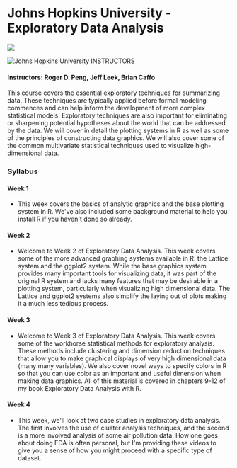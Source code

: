 # Johns Hopkins University - Exploratory Data Analysis

<img src="https://camo.githubusercontent.com/21762ea0642a1183750d1cfa4f25bc1ef1c68a96/68747470733a2f2f692e696d6775722e636f6d2f7a424a6d6c4f372e706e67">

![Johns Hopkins University](http://i.imgur.com/Qktqnu1.png) INSTRUCTORS
#### Instructors: Roger D. Peng, Jeff Leek, Brian Caffo

This course covers the essential exploratory techniques for summarizing data. These techniques are typically applied before formal modeling commences and can help inform the development of more complex statistical models. Exploratory techniques are also important for eliminating or sharpening potential hypotheses about the world that can be addressed by the data. We will cover in detail the plotting systems in R as well as some of the principles of constructing data graphics. We will also cover some of the common multivariate statistical techniques used to visualize high-dimensional data.

### Syllabus

#### Week 1
- This week covers the basics of analytic graphics and the base plotting system in R. We've also included some background material to help you install R if you haven't done so already.


#### Week 2
- Welcome to Week 2 of Exploratory Data Analysis. This week covers some of the more advanced graphing systems available in R: the Lattice system and the ggplot2 system. While the base graphics system provides many important tools for visualizing data, it was part of the original R system and lacks many features that may be desirable in a plotting system, particularly when visualizing high dimensional data. The Lattice and ggplot2 systems also simplify the laying out of plots making it a much less tedious process.

#### Week 3
- Welcome to Week 3 of Exploratory Data Analysis. This week covers some of the workhorse statistical methods for exploratory analysis. These methods include clustering and dimension reduction techniques that allow you to make graphical displays of very high dimensional data (many many variables). We also cover novel ways to specify colors in R so that you can use color as an important and useful dimension when making data graphics. All of this material is covered in chapters 9-12 of my book Exploratory Data Analysis with R.

#### Week 4
- This week, we'll look at two case studies in exploratory data analysis. The first involves the use of cluster analysis techniques, and the second is a more involved analysis of some air pollution data. How one goes about doing EDA is often personal, but I'm providing these videos to give you a sense of how you might proceed with a specific type of dataset.